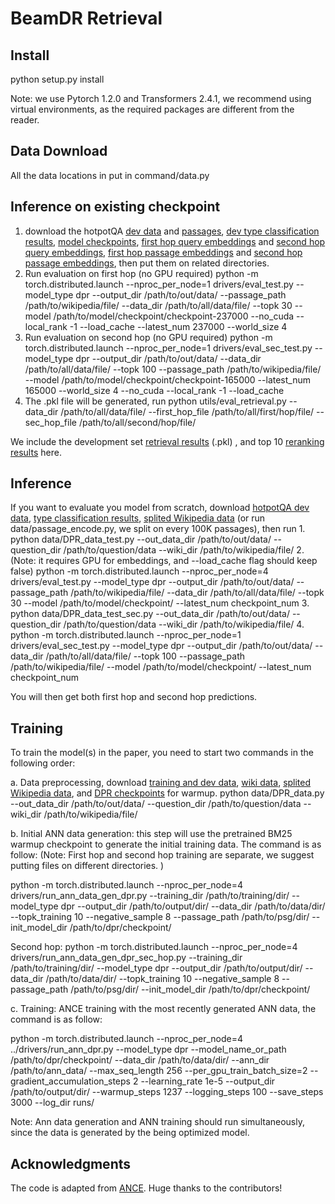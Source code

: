 

# BeamDR Retrieval

## Install

python setup.py install

Note: we use Pytorch 1.2.0 and Transformers 2.4.1, we recommend using virtual environments, as the required packages are different from the reader. 


## Data Download
All the data locations in put in command/data.py

## Inference on existing checkpoint

1. download the hotpotQA [dev data](https://www.dropbox.com/s/qrr15hgnw2uta15/eval_data.tar.gz?dl=0) and [passages](https://www.dropbox.com/s/q37b3cuaom0pq5k/ori_data.tar.gz?dl=0), [dev type classification results](https://www.dropbox.com/s/5o6x54bg6js39uk/dev_type_results.pkl?dl=0), [model checkpoints](https://www.dropbox.com/s/w9y50yiqnvie148/beamdr_checkpoint.tar.gz?dl=0), [first hop query embeddings](https://www.dropbox.com/s/p9yvyish12jqtat/first_dev_query_embs.tar.gz?dl=0) and [second hop query embeddings](https://www.dropbox.com/s/9c30od4pwiznrbb/sec_dev_query_embs.tar.gz?dl=0), [first hop passage embeddings](https://www.dropbox.com/s/mx5xe06d64gkrdn/first_hop_passage.tar.gz?dl=0) and [second hop passage embeddings](https://www.dropbox.com/s/c37l0nwnvbla3vt/sec_hop_passage.tar.gz?dl=0), then put them on related directories. 
2. Run evaluation on first hop (no GPU required)
        python -m torch.distributed.launch --nproc_per_node=1 drivers/eval_test.py --model_type dpr --output_dir /path/to/out/data/  --passage_path /path/to/wikipedia/file/ --data_dir /path/to/all/data/file/ --topk 30 --model /path/to/model/checkpoint/checkpoint-237000 --no_cuda --local_rank -1 --load_cache --latest_num 237000 --world_size 4
3. Run evaluation on second hop (no GPU required)
        python -m torch.distributed.launch --nproc_per_node=1 drivers/eval_sec_test.py  --model_type dpr --output_dir /path/to/out/data/ --data_dir /path/to/all/data/file/ --topk 100  --passage_path /path/to/wikipedia/file/ --model /path/to/model/checkpoint/checkpoint-165000 --latest_num 165000 --world_size 4 --no_cuda --local_rank -1 --load_cache
4. The .pkl file will be generated, run 
        python utils/eval_retrieval.py --data_dir /path/to/all/data/file/ --first_hop_file /path/to/all/first/hop/file/ --sec_hop_file /path/to/all/second/hop/file/

We include the development set [retrieval results](https://www.dropbox.com/s/78ob16em28ayc82/dev_retrieval_results.tar.gz?dl=0) (.pkl) , and top 10 [reranking results](https://www.dropbox.com/s/dd4yx2ten03gffp/dev_rerank_top10.pkl?dl=0) here. 

## Inference 

If you want to evaluate you model from scratch, download [hotpotQA dev data](https://www.dropbox.com/s/q37b3cuaom0pq5k/ori_data.tar.gz?dl=0), [type classification results](https://www.dropbox.com/s/5o6x54bg6js39uk/dev_type_results.pkl?dl=0), [splited Wikipedia data](https://www.dropbox.com/s/88gllfnt8xmuwo7/passages.zip?dl=0) (or run data/passage_encode.py, we split on every 100K passages), then run 
        1. python data/DPR_data_test.py --out_data_dir /path/to/out/data/ --question_dir /path/to/question/data --wiki_dir /path/to/wikipedia/file/
        2. (Note: it requires GPU for embeddings, and --load_cache flag should keep false) python -m torch.distributed.launch --nproc_per_node=4 drivers/eval_test.py --model_type dpr --output_dir /path/to/out/data/  --passage_path /path/to/wikipedia/file/ --data_dir /path/to/all/data/file/ --topk 30 --model /path/to/model/checkpoint/  --latest_num checkpoint_num 
        3. python data/DPR_data_test_sec.py --out_data_dir /path/to/out/data/ --question_dir /path/to/question/data --wiki_dir /path/to/wikipedia/file/
        4. python -m torch.distributed.launch --nproc_per_node=1 drivers/eval_sec_test.py  --model_type dpr --output_dir /path/to/out/data/ --data_dir /path/to/all/data/file/ --topk 100  --passage_path /path/to/wikipedia/file/ --model /path/to/model/checkpoint/ --latest_num checkpoint_num 

You will then get both first hop and second hop predictions.


## Training

To train the model(s) in the paper, you need to start two commands in the following order:


a. Data preprocessing, download [training and dev data](https://www.dropbox.com/s/2szpsy49qrb257d/training_data.tar.gz?dl=0), [wiki data](https://www.dropbox.com/s/q37b3cuaom0pq5k/ori_data.tar.gz?dl=0), [splited Wikipedia data](https://www.dropbox.com/s/88gllfnt8xmuwo7/passages.zip?dl=0), and [DPR checkpoints](https://www.dropbox.com/s/rqpelr1v54ltedy/dpr_checkpoint.tar.gz?dl=0) for warmup. 
python data/DPR_data.py --out_data_dir /path/to/out/data/ --question_dir /path/to/question/data --wiki_dir /path/to/wikipedia/file/

b. Initial ANN data generation: this step will use the pretrained BM25 warmup checkpoint to generate the initial training data. The command is as follow: (Note: First hop and second hop training are separate, we suggest putting files on different directories. )

python -m torch.distributed.launch --nproc_per_node=4 drivers/run_ann_data_gen_dpr.py --training_dir /path/to/training/dir/  --model_type dpr --output_dir /path/to/output/dir/  --data_dir /path/to/data/dir/ --topk_training 10 --negative_sample 8 --passage_path /path/to/psg/dir/  --init_model_dir /path/to/dpr/checkpoint/

Second hop:
python -m torch.distributed.launch --nproc_per_node=4 drivers/run_ann_data_gen_dpr_sec_hop.py --training_dir /path/to/training/dir/  --model_type dpr --output_dir /path/to/output/dir/  --data_dir /path/to/data/dir/ --topk_training 10 --negative_sample 8 --passage_path /path/to/psg/dir/  --init_model_dir /path/to/dpr/checkpoint/


c. Training: ANCE training with the most recently generated ANN data, the command is as follow:

python -m torch.distributed.launch --nproc_per_node=4 ../drivers/run_ann_dpr.py --model_type dpr --model_name_or_path /path/to/dpr/checkpoint/   --data_dir /path/to/data/dir/ --ann_dir /path/to/ann_data/ --max_seq_length 256 --per_gpu_train_batch_size=2 --gradient_accumulation_steps 2 --learning_rate 1e-5 --output_dir /path/to/output/dir/ --warmup_steps 1237 --logging_steps 100 --save_steps 3000 --log_dir runs/ 

Note: Ann data generation and ANN training should run simultaneously, since the data is generated by the being optimized model.
		
## Acknowledgments

The code is adapted from [ANCE](https://github.com/microsoft/ANCE). Huge thanks to the contributors!
